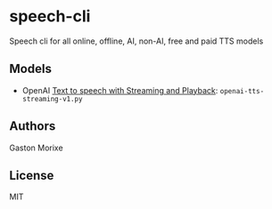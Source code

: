 # speech-cli
Speech cli for all online, offline, AI, non-AI, free and paid  TTS models

## Models

- OpenAI [Text to speech with Streaming and Playback](https://platform.openai.com/docs/guides/text-to-speech): `openai-tts-streaming-v1.py`

## Authors
Gaston Morixe

## License
MIT
